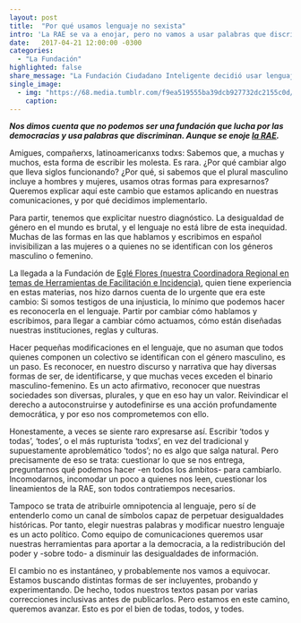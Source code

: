 ```yaml
---
layout: post
title:  "Por qué usamos lenguaje no sexista"
intro: 'La RAE se va a enojar, pero no vamos a usar palabras que discriminan.'
date:   2017-04-21 12:00:00 -0300
categories:
  - "La Fundación"
highlighted: false
share_message: "La Fundación Ciudadano Inteligente decidió usar lenguaje no sexista. Aquí el porqué"
single_image:
  - img: "https://68.media.tumblr.com/f9ea519555ba39dcb927732dc2155c0d/tumblr_inline_ookiyfdIoP1uz8ttg_500.gif"
    caption:
---
```

***Nos dimos cuenta que no podemos ser una fundación que lucha por las democracias y usa palabras que discriminan. Aunque se enoje [la RAE](http://www.rae.es/consultas/los-ciudadanos-y-las-ciudadanas-los-ninos-y-las-ninas).***

Amigues, compañerxs, latinoamericanxs todxs: Sabemos que, a muchas y muchos, esta forma de escribir les molesta. Es rara. ¿Por qué cambiar algo que lleva siglos funcionando? ¿Por qué, si sabemos que el plural masculino incluye a hombres y mujeres, usamos otras formas para expresarnos? Queremos explicar aquí este cambio que estamos aplicando en nuestras comunicaciones, y por qué decidimos implementarlo.

Para partir, tenemos que explicitar nuestro diagnóstico. La desigualdad de género en el mundo es brutal, y el lenguaje no está libre de esta inequidad. Muchas de las formas en las que hablamos y escribimos en español invisibilizan a las mujeres o a quienes no se identifican con los géneros masculino o femenino.

La llegada a la Fundación de [Eglé Flores (nuestra Coordinadora Regional en temas de Herramientas de Facilitación e Incidencia)](https://ciudadanointeligente.org/#sobre-nosotros), quien tiene experiencia en estas materias, nos hizo darnos cuenta de lo urgente que era este cambio: Si somos testigos de una injusticia, lo mínimo que podemos hacer es reconocerla en el lenguaje. Partir por cambiar cómo hablamos y escribimos, para llegar a cambiar cómo actuamos, cómo están diseñadas nuestras instituciones, reglas y culturas.

Hacer pequeñas modificaciones en el lenguaje, que no asuman que todos quienes componen un colectivo se identifican con el género masculino, es un paso. Es reconocer, en nuestro discurso y narrativa que hay diversas formas de ser, de identificarse, y que muchas veces exceden el binario masculino-femenino. Es un acto afirmativo, reconocer que nuestras sociedades son diversas, plurales, y que en eso hay un valor. Reivindicar el derecho a autoconstruirse y autodefinirse es una acción profundamente democrática, y por eso nos comprometemos con ello.

Honestamente, a veces se siente raro expresarse así. Escribir ‘todos y todas’, ‘todes’, o el más rupturista ‘todxs’, en vez del tradicional y supuestamente aproblemático ‘todos’; no es algo que salga natural. Pero precisamente de eso se trata: cuestionar lo que se nos entrega, preguntarnos qué podemos hacer -en todos los ámbitos- para cambiarlo. Incomodarnos, incomodar un poco a quienes nos leen, cuestionar los lineamientos de la RAE, son todos contratiempos necesarios.

Tampoco se trata de atribuirle omnipotencia al lenguaje, pero sí de entenderlo como un canal de símbolos capaz de perpetuar desigualdades históricas. Por tanto, elegir nuestras palabras y modificar nuestro lenguaje es un acto político. Como equipo de comunicaciones queremos usar nuestras herramientas para aportar a la democracia, a la redistribución del poder y -sobre todo- a disminuir las desigualdades de información.

El cambio no es instantáneo, y probablemente nos vamos a equivocar. Estamos buscando distintas formas de ser incluyentes, probando y experimentando. De hecho, todos nuestros textos pasan por varias correcciones inclusivas antes de publicarlos. Pero estamos en este camino, queremos avanzar. Esto es por el bien de todas, todos, y todes.
